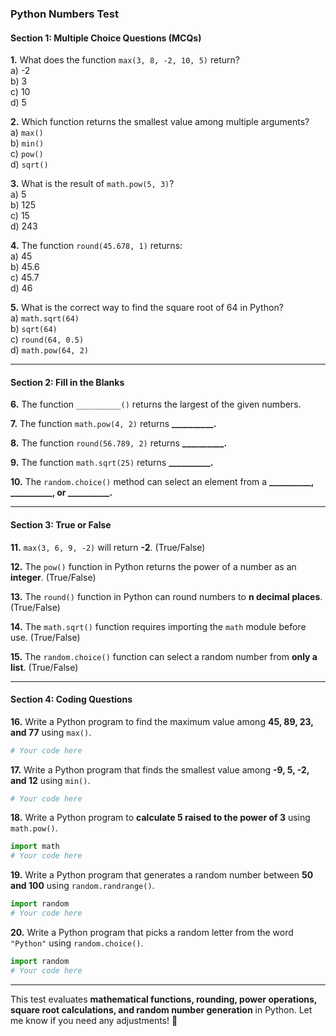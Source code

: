 ### **Python Numbers Test**

#### **Section 1: Multiple Choice Questions (MCQs)**  
**1.** What does the function `max(3, 8, -2, 10, 5)` return?  
   a) -2  
   b) 3  
   c) 10  
   d) 5  

**2.** Which function returns the smallest value among multiple arguments?  
   a) `max()`  
   b) `min()`  
   c) `pow()`  
   d) `sqrt()`  

**3.** What is the result of `math.pow(5, 3)`?  
   a) 5  
   b) 125  
   c) 15  
   d) 243  

**4.** The function `round(45.678, 1)` returns:  
   a) 45  
   b) 45.6  
   c) 45.7  
   d) 46  

**5.** What is the correct way to find the square root of 64 in Python?  
   a) `math.sqrt(64)`  
   b) `sqrt(64)`  
   c) `round(64, 0.5)`  
   d) `math.pow(64, 2)`  

---

#### **Section 2: Fill in the Blanks**  
**6.** The function `__________()` returns the largest of the given numbers.  

**7.** The function `math.pow(4, 2)` returns **__________.**  

**8.** The function `round(56.789, 2)` returns **__________.**  

**9.** The function `math.sqrt(25)` returns **__________.**  

**10.** The `random.choice()` method can select an element from a **__________, __________, or __________.**  

---

#### **Section 3: True or False**  
**11.** `max(3, 6, 9, -2)` will return **-2**. (True/False)  

**12.** The `pow()` function in Python returns the power of a number as an **integer**. (True/False)  

**13.** The `round()` function in Python can round numbers to **n decimal places**. (True/False)  

**14.** The `math.sqrt()` function requires importing the `math` module before use. (True/False)  

**15.** The `random.choice()` function can select a random number from **only a list**. (True/False)  

---

#### **Section 4: Coding Questions**  
**16.** Write a Python program to find the maximum value among **45, 89, 23, and 77** using `max()`.  
```python
# Your code here
```

**17.** Write a Python program that finds the smallest value among **-9, 5, -2, and 12** using `min()`.  
```python
# Your code here
```

**18.** Write a Python program to **calculate 5 raised to the power of 3** using `math.pow()`.  
```python
import math
# Your code here
```

**19.** Write a Python program that generates a random number between **50 and 100** using `random.randrange()`.  
```python
import random
# Your code here
```

**20.** Write a Python program that picks a random letter from the word `"Python"` using `random.choice()`.  
```python
import random
# Your code here
```

---

This test evaluates **mathematical functions, rounding, power operations, square root calculations, and random number generation** in Python. Let me know if you need any adjustments! 🚀